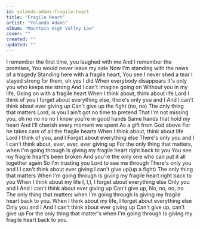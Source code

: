 ```yaml
---
id: yolanda-adams-fragile-heart
title: "Fragile Heart"
artist: "Yolanda Adams"
album: "Mountain High Valley Low"
cover: ""
created: ""
updated: ""
---
```


I remember the first time, you laughed with me
And I remember the promises,
You would never leave my side
Now I'm standing with the news of a tragedy
Standing here with a fragile heart,
You see I never shed a tear
I stayed strong for them, oh yes I did
When everybody disappears
It's only you who keeps me strong
And I can't imagine going on
Without you in my life,
Going on with a fragile heart
When I think about, think about life
Lord I think of you
I forget about everything else, there's only you and I
And I can't think about ever giving up 
Can't give up the fight (no, no)
The only thing that matters Lord, is you
I ain't got no time to pretend
That I'm not missing you, oh no no no no
I know you're in good hands
Same hands that hold my heart
And I'll cherish every moment we spent
As a gift from God above
For he takes care of all the fragile hearts
When I think about, think about life
Lord I think of you, and I
Forget about everything else 
There's only you and I 
I can't think about, ever, ever, ever giving up
For the only thing that matters, when I'm going through
Is giving my fragile heart right back to you
You see my fragile heart's been broken
And you're the only one who can put it all together again 
So I'm trusting you Lord to see me through
There's only you and I
I can't think about ever giving
I can't give up(up a fight)
The only thing that matters
When I'm going through
Is giving my fragile heart right back to you 
When I think about my life
I, I,I, I forget about everything else
Only you and I
And I can't think about ever giving up
Can't give up, No, no, no, no
The only thing that matters when I'm going through 
Is giving my fragile heart back to you.
When I think about my life, I forget about everything else
Only you and I
And I can't think about ever giving up
Can't give up, can't give up
For the only thing that matter's when I'm going through 
Is giving my fragile heart back to you.
